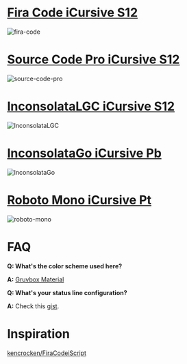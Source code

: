 # [Fira Code iCursive S12](https://github.com/sainnhe/icursive-nerd-font/tree/master/Fira%20Code%20iCursive%20S12)

![fira-code](https://user-images.githubusercontent.com/37491630/72135806-3d44be80-337f-11ea-998c-85634fac6887.png)

# [Source Code Pro iCursive S12](https://github.com/sainnhe/icursive-nerd-font/tree/master/Source%20Code%20Pro%20iCursive%20S12)

![source-code-pro](https://user-images.githubusercontent.com/37491630/72135821-433a9f80-337f-11ea-9b0b-25ca175a00e3.png)

# [InconsolataLGC iCursive S12](https://github.com/sainnhe/icursive-nerd-font/tree/master/InconsolataLGC%20iCursive%20S12)

![InconsolataLGC](https://user-images.githubusercontent.com/37491630/72135813-403faf00-337f-11ea-9ee9-bfffde894bc4.png)

# [InconsolataGo iCursive Pb](https://github.com/sainnhe/icursive-nerd-font/tree/master/InconsolataGo%20iCursive%20Pb)

![InconsolataGo](https://user-images.githubusercontent.com/37491630/72135810-3e75eb80-337f-11ea-9c15-ed6967d9889b.png)

# [Roboto Mono iCursive Pt](https://github.com/sainnhe/icursive-nerd-font/tree/master/Roboto%20Mono%20iCursive%20Pt)

![roboto-mono](https://user-images.githubusercontent.com/37491630/72135816-4170dc00-337f-11ea-98ff-7ffe3e0b10b3.png)

# FAQ

**Q: What's the color scheme used here?**

**A:** [Gruvbox Material](https://github.com/sainnhe/gruvbox-material)

**Q: What's your status line configuration?**

**A:** Check this [gist](https://gist.github.com/sainnhe/b8240bc047313fd6185bb8052df5a8fb).

# Inspiration

[kencrocken/FiraCodeiScript](https://github.com/kencrocken/FiraCodeiScript)

